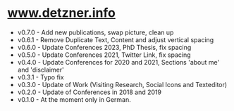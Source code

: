 # www.detzner.info

 - v0.7.0 - Add new publications, swap picture, clean up
 - v0.6.1 - Remove Duplicate Text, Content and adjust vertical spacing
 - v0.6.0 - Update Conferences 2023, PhD Thesis, fix spacing
 - v0.5.0 - Update Conferences 2021, Twitter Link, fix spacing
 - v0.4.0 - Update Conferences for 2020 and 2021, Sections 'about me' and 'disclaimer'
 - v0.3.1 - Typo fix
 - v0.3.0 - Update of Work (Visiting Research, Social Icons and Texteditor)
 - v0.2.0 - Update of Conferences in 2018 and 2019
 - v0.1.0 - At the moment only in German.
